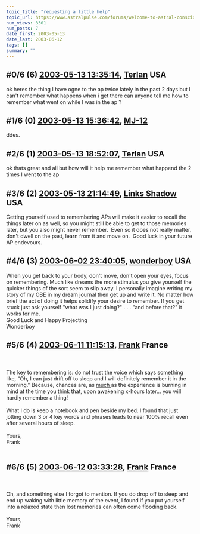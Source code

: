 ```yaml
---
topic_title: "requesting a little help"
topic_url: https://www.astralpulse.com/forums/welcome-to-astral-consciousness!/requesting-a-little-help
num_views: 3301
num_posts: 7
date_first: 2003-05-13
date_last: 2003-06-12
tags: []
summary: ""
---
```


## \#0/6 (6) [2003-05-13 13:35:14](https://www.astralpulse.com/forums/index.php?msg=120257), [Terlan](https://www.astralpulse.com/forums/profile/?u=2312) USA ##
<section>
ok heres the thing I have ogne to the ap twice lately in the past 2 days but I can't remember what happens when i get there can anyone tell me how to remember what went on while I was in the ap ?
</section>

## \#1/6 (0) [2003-05-13 15:36:42](https://www.astralpulse.com/forums/index.php?msg=31229), [MJ-12](https://www.astralpulse.com/forums/profile/?u=107)  ##
<section>
ddes.
</section>

## \#2/6 (1) [2003-05-13 18:52:07](https://www.astralpulse.com/forums/index.php?msg=31242), [Terlan](https://www.astralpulse.com/forums/profile/?u=2312) USA ##
<section>
ok thats great and all but how will it help me remember what happend the 2 times I went to the ap
</section>

## \#3/6 (2) [2003-05-13 21:14:49](https://www.astralpulse.com/forums/index.php?msg=31253), [Links Shadow](https://www.astralpulse.com/forums/profile/?u=2144) USA ##
<section>
Getting yourself used to remembering APs will make it easier to recall the things later on as well, so you might still be able to get to those memories later, but you also might never remember.  Even so it does not really matter, don't dwell on the past, learn from it and move on.  Good luck in your future AP endevours.
</section>

## \#4/6 (3) [2003-06-02 23:40:05](https://www.astralpulse.com/forums/index.php?msg=33131), [wonderboy](https://www.astralpulse.com/forums/profile/?u=1127) USA ##
<section>
When you get back to your body, don't move, don't open your eyes, focus on remembering. Much like dreams the more stimulus you give yourself the quicker things of the sort seem to slip away. I personally imagine writing my story of my OBE in my dream journal then get up and write it. No matter how brief the act of doing it helps solidify your desire to remember. If you get stuck just ask yourself "what was I just doing?" . . . "and before that?" it works for me.
<br>
Good Luck and Happy Projecting
<br>
Wonderboy
</section>

## \#5/6 (4) [2003-06-11 11:15:13](https://www.astralpulse.com/forums/index.php?msg=34378), [Frank](https://www.astralpulse.com/forums/profile/?u=359) France ##
<section>
<br>
<br>
The key to remembering is: do not trust the voice which says something like, "Oh, I can just drift off to sleep and I will definitely remember it in the morning." Because, chances are, as
<u>
 much
</u>
as the experience is burning in mind at the time you think that, upon awakening x-hours later... you will hardly remember a thing!
<br>
<br>
What I do is keep a notebook and pen beside my bed. I found that just jotting down 3 or 4 key words and phrases leads to near 100% recall even after several hours of sleep.
<br>
<br>
Yours,
<br>
Frank
<br>
<br>
</section>

## \#6/6 (5) [2003-06-12 03:33:28](https://www.astralpulse.com/forums/index.php?msg=34472), [Frank](https://www.astralpulse.com/forums/profile/?u=359) France ##
<section>
<br>
<br>
Oh, and something else I forgot to mention. If you do drop off to sleep and end up waking with little memory of the event, I found if you put yourself into a relaxed state then lost memories can often come flooding back.
<br>
<br>
Yours,
<br>
Frank
<br>
<br>
</section>